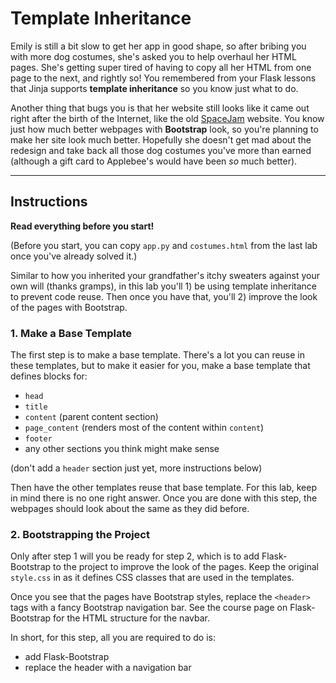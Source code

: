 # Template Inheritance

Emily is still a bit slow to get her app in good shape, so after bribing you with more dog costumes, she's asked you to help overhaul her HTML pages. She's getting super tired of having to copy all her HTML from one page to the next, and rightly so! You remembered from your Flask lessons that Jinja supports **template inheritance** so you know just what to do.

Another thing that bugs you is that her website still looks like it came out right after the birth of the Internet, like the old [SpaceJam](https://spacejam.com/) website. You know just how much better webpages with **Bootstrap** look, so you're planning to make her site look much better. Hopefully she doesn't get mad about the redesign and take back all those dog costumes you've more than earned (although a gift card to Applebee's would have been *so* much better).

___

## Instructions

**Read everything before you start!**

(Before you start, you can copy `app.py` and `costumes.html` from the last lab once you've already solved it.)

Similar to how you inherited your grandfather's itchy sweaters against your own will (thanks gramps), in this lab you'll 1) be using template inheritance to prevent code reuse. Then once you have that, you'll 2) improve the look of the pages with Bootstrap.

### 1. Make a Base Template

The first step is to make a base template. There's a lot you can reuse in these templates, but to make it easier for you, make a base template that defines blocks for:

- `head`
- `title`
- `content` (parent content section)
- `page_content` (renders most of the content within `content`)
- `footer`
- any other sections you think might make sense

(don't add a `header` section just yet, more instructions below)

Then have the other templates reuse that base template. For this lab, keep in mind there is no one right answer. Once you are done with this step, the webpages should look about the same as they did before.

### 2. Bootstrapping the Project

Only after step 1 will you be ready for step 2, which is to add Flask-Bootstrap to the project to improve the look of the pages. Keep the original `style.css` in as it defines CSS classes that are used in the templates.

Once you see that the pages have Bootstrap styles, replace the `<header>` tags with a fancy Bootstrap navigation bar. See the course page on Flask-Bootstrap for the HTML structure for the navbar.

In short, for this step, all you are required to do is:

- add Flask-Bootstrap
- replace the header with a navigation bar
